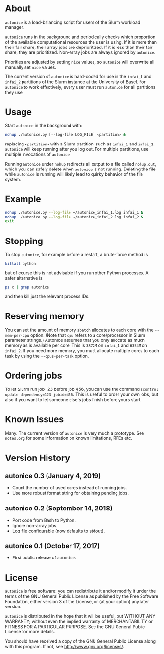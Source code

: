 # About

`autonice` is a load-balancing script for users of the Slurm workload
manager.

`autonice` runs in the background and periodically checks which
proportion of the available computational resources the user is using.
If it is more than their fair share, their array jobs are deprioritized.
If it is less than their fair share, they are prioritized. Non-array
jobs are always ignored by `autonice`.

Priorities are adjusted by setting `nice` values, so `autonice` will
overwrite all manually set `nice` values.

The current version of `autonice` is hard-coded for use in the `infai_1`
and `infai_2` partitions of the Slurm instance at the University of
Basel. For `autonice` to work effectively, every user must run
`autonice` for all partitions they use.

# Usage

Start `autonice` in the background with:

```bash
nohup ./autonice.py [--log-file LOG_FILE] <partition> &
```
replacing ```<partition>``` with a Slurm partition, such as `infai_1`
and `infai_2`. `autonice` will keep running after you log out.
For multiple partitions, use multiple invocations of `autonice`.

Running `autonice` under `nohup` redirects all output to a file called
`nohup.out`, which you can safely delete when `autonice` is not
running. Deleting the file while `autonice` is running will likely lead
to quirky behavior of the file system.

# Example

```bash
nohup ./autonice.py --log-file ~/autonice_infai_1.log infai_1 &
nohup ./autonice.py --log-file ~/autonice_infai_2.log infai_2 &
exit
```
# Stopping

To stop `autonice`, for example before a restart, a brute-force
method is

```bash
killall python
```

but of course this is not advisable if you run other Python processes.
A safer alternative is

```bash
ps x | grep autonice
```
and then kill just the relevant process IDs.

# Reserving memory

You can set the amount of memory `sbatch` allocates to each core with
the `--mem-per-cpu` option. (Note that `cpu` refers to a core/processor
in Slurm parameter strings.) Autonice assumes that you only allocate as
much memory as is available per core. This is `3872M` on `infai_1` and
`6354M` on `infai_2`. If you need more memory, you must allocate
multiple cores to each task by using the `--cpus-per-task` option.

# Ordering jobs

To let Slurm run job 123 before job 456, you can use the command
`scontrol update dependency=123 jobid=456`. This is useful to order your
own jobs, but also if you want to let someone else's jobs finish before
yours start.

# Known Issues

Many. The current version of `autonice` is very much a prototype.
See `notes.org` for some information on known limitations, RFEs etc.

# Version History

## autonice 0.3 (January 4, 2019)
- Count the number of used cores instead of running jobs.
- Use more robust format string for obtaining pending jobs.

## autonice 0.2 (September 14, 2018)
- Port code from Bash to Python.
- Ignore non-array jobs.
- Log file configurable (now defaults to stdout).

## autonice 0.1 (October 17, 2017)
- First public release of `autonice`.

# License

`autonice` is free software: you can redistribute it and/or modify it
under the terms of the GNU General Public License as published by the
Free Software Foundation, either version 3 of the License, or (at your
option) any later version.

`autonice` is distributed in the hope that it will be useful, but
WITHOUT ANY WARRANTY; without even the implied warranty of
MERCHANTABILITY or FITNESS FOR A PARTICULAR PURPOSE. See the GNU
General Public License for more details.

You should have received a copy of the GNU General Public License
along with this program. If not, see <http://www.gnu.org/licenses/>.
